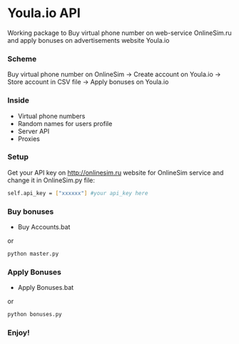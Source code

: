 # Youla.io API #

Working package to Buy virtual phone number on web-service OnlineSim.ru and apply bonuses on advertisements website Youla.io

### Scheme

Buy virtual phone number on OnlineSim -> Create account on Youla.io -> Store account in CSV file -> Apply bonuses on Youla.io

### Inside
- Virtual phone numbers
- Random names for users profile
- Server API
- Proxies

### Setup

Get your API key on http://onlinesim.ru website for OnlineSim service and change it in OnlineSim.py file:

```sh
self.api_key = ["xxxxxx"] #your api_key here
```

### Buy bonuses

- Buy Accounts.bat

or

```sh
python master.py
```

### Apply Bonuses

- Apply Bonuses.bat

or

```sh
python bonuses.py
```

### Enjoy!
